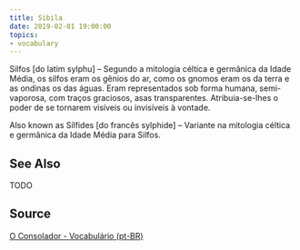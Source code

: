 ```yaml
---
title: Sibila
date: 2019-02-01 19:00:00
topics:
- vocabulary
---
```


Silfos [do latim sylphu] – Segundo a mitologia céltica e germânica da Idade Média, os silfos eram os gênios do ar, como os gnomos eram os da terra e as ondinas os das águas. Eram representados sob forma humana, semi-vaporosa, com traços graciosos, asas transparentes. Atribuia-se-lhes o poder de se tornarem visíveis ou invisíveis à vontade.

Also known as Sílfides [do francês sylphide] – Variante na mitologia céltica e germânica da Idade Média para Silfos.

## See Also
TODO

## Source
[O Consolador - Vocabulário (pt-BR)](http://www.oconsolador.com.br/linkfixo/vocabulario/principal.html)
